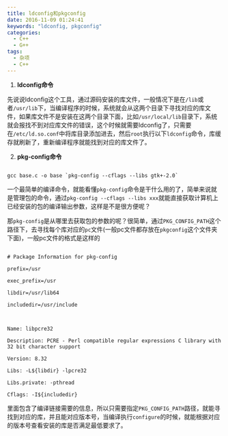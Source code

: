 ```yaml
---
title: ldconfig和pkgconfig
date: 2016-11-09 01:24:41
keywords: "ldconfig, pkgconfig"
categories:
  - C++
  - G++
tags:
  - 杂项
  - C++
---
```


1. **ldconfig命令**

<!-- more -->

  先说说ldconfig这个工具，通过源码安装的库文件，一般情况下是在`/lib`或者`/usr/lib`下，当编译程序的时候，系统就会从这两个目录下寻找对应的库文件，如果库文件不是安装在这两个目录下面，比如`/usr/local/lib`目录下，系统就会报找不到对应库文件的错误，这个时候就需要ldconfig了，只需要在`/etc/ld.so.conf`中将库目录添加进去，然后`root`执行以下`ldconfig`命令，库缓存就刷新了，重新编译程序就能找到对应的库文件了。



2. **pkg-config命令**



  ```

  gcc base.c -o base `pkg-config --cflags --libs gtk+-2.0`

  ```



  一个最简单的编译命令，就能看懂`pkg-config`命令是干什么用的了，简单来说就是管理包的命令，通过`pkg-config --cflags --libs xxx`就能直接获取计算机上已经安装的包的编译输出参数，这样是不是很方便呢？



  那`pkg-config`是从哪里去获取包的参数的呢？很简单，通过`PKG_CONFIG_PATH`这个路径下，去寻找每个库对应的`pc`文件(一般pc文件都存放在`pkgconfig`这个文件夹下面)，一般pc文件的格式是这样的



  ```

  # Package Information for pkg-config

  prefix=/usr

  exec_prefix=/usr

  libdir=/usr/lib64

  includedir=/usr/include



  Name: libpcre32

  Description: PCRE - Perl compatible regular expressions C library with 32 bit character support

  Version: 8.32

  Libs: -L${libdir} -lpcre32

  Libs.private: -pthread

  Cflags: -I${includedir}

  ```



  里面包含了编译链接需要的信息，所以只需要指定`PKG_CONFIG_PATH`路径，就能寻找到对应的库，并且能对应版本号，当编译执行`configure`的时候，就能根据对应的版本号查看安装的库是否满足最低要求了。

